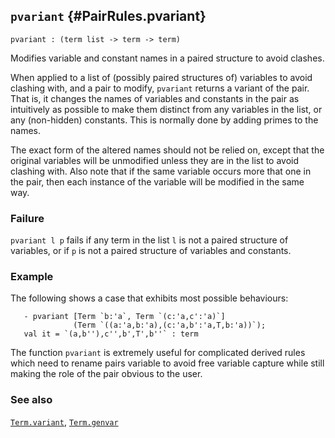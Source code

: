 ## `pvariant` {#PairRules.pvariant}


```
pvariant : (term list -> term -> term)
```



Modifies variable and constant names in a paired structure to avoid clashes.


When applied to a list of (possibly paired structures of) variables to avoid
clashing with, and a pair to modify, `pvariant` returns a variant of the pair.
That is, it changes the names of variables and constants in the pair as
intuitively as possible to make them distinct from any variables in the list,
or any (non-hidden) constants.
This is normally done by adding primes to the names.

The exact form of the altered names should not be relied on,
except that the original variables will be unmodified unless they
are in the list to avoid clashing with.
Also note that if the same variable occurs more that one in the pair,
then each instance of the variable will be modified in the same way.

### Failure

`pvariant l p` fails if any term in the list `l` is not a paired structure of
variables, or if `p` is not a paired structure of variables and constants.

### Example

The following shows a case that exhibits most possible behaviours:
    
       - pvariant [Term `b:'a`, Term `(c:'a,c':'a)`]
                  (Term `((a:'a,b:'a),(c:'a,b':'a,T,b:'a))`);
       val it = `(a,b''),c'',b',T',b''` : term
    




The function `pvariant` is extremely useful for complicated derived rules which
need to rename pairs variable to avoid free variable capture while still
making the role of the pair obvious to the user.

### See also

[`Term.variant`](#Term.variant), [`Term.genvar`](#Term.genvar)

